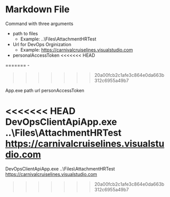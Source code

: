 ﻿# Markdown File

Command with three arguments 

- path to files  
	- Example: ..\\Files\\AttachmentHRTest
- Url for DevOps Orginization 
	- Example:  https://carnivalcruiselines.visualstudio.com
- personalAccessToken
<<<<<<< HEAD

=======
	- <personal Access Token Goes Here>
>>>>>>> 20a00fcb2c1afe3c864e0da663b312c6955a49b7


App.exe path url personAccessToken

<<<<<<< HEAD
DevOpsClientApiApp.exe ..\\Files\\AttachmentHRTest  https://carnivalcruiselines.visualstudio.com 
=======
DevOpsClientApiApp.exe ..\\Files\\AttachmentHRTest  https://carnivalcruiselines.visualstudio.com <pesonsalAccessToken Goes here>
>>>>>>> 20a00fcb2c1afe3c864e0da663b312c6955a49b7
